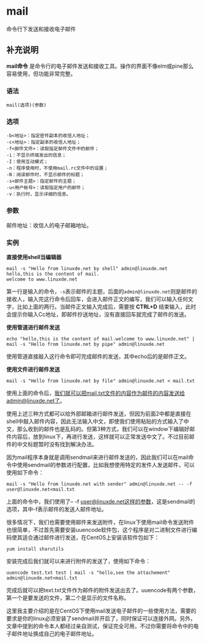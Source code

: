 mail
===

命令行下发送和接收电子邮件

## 补充说明

**mail命令** 是命令行的电子邮件发送和接收工具。操作的界面不像elm或pine那么容易使用，但功能非常完整。

### 语法  

```
mail(选项)(参数)
```

### 选项  

```
-b<地址>：指定密件副本的收信人地址；
-c<地址>：指定副本的收信人地址；
-f<邮件文件>：读取指定邮件文件中的邮件；
-i：不显示终端发出的信息；
-I：使用互动模式；
-n：程序使用时，不使用mail.rc文件中的设置；
-N：阅读邮件时，不显示邮件的标题；
-s<邮件主题>：指定邮件的主题；
-u<用户帐号>：读取指定用户的邮件；
-v：执行时，显示详细的信息。
```

### 参数  

邮件地址：收信人的电子邮箱地址。

### 实例  

 **直接使用shell当编辑器** 

```
mail -s "Hello from linuxde.net by shell" admin@linuxde.net
hello,this is the content of mail.
welcome to www.linuxde.net
```

第一行是输入的命令，`-s`表示邮件的主题，后面的`admin@linuxde.net`则是邮件的接收人，输入完这行命令后回车，会进入邮件正文的编写，我们可以输入任何文字，比如上面的两行。当邮件正文输入完成后，需要按 **CTRL+D** 结束输入，此时会提示你输入Cc地址，即邮件抄送地址，没有直接回车就完成了邮件的发送。

 **使用管道进行邮件发送** 

```
echo "hello,this is the content of mail.welcome to www.linuxde.net" | mail -s "Hello from linuxde.net by pipe" admin@linuxde.net
```

使用管道直接敲入这行命令即可完成邮件的发送，其中echo后的是邮件正文。

 **使用文件进行邮件发送** 

```
mail -s "Hello from linuxde.net by file" admin@linuxde.net < mail.txt
```

使用上面的命令后，我们就可以把mail.txt文件的内容作为邮件的内容发送给admin@linuxde.net了。

使用上述三种方式都可以给外部邮箱进行邮件发送，但因为前面2中都是直接在shell中敲入邮件内容，因此无法输入中文，即使我们使用粘贴的方式输入了中文，那么收到的邮件也是乱码的。但第3种方式，我们可以在window下编辑好邮件内容后，放到linux下，再进行发送，这样就可以正常发送中文了。不过目前邮件的中文标题暂时没有找到解决办法。

因为mail程序本身就是调用sendmail来进行邮件发送的，因此我们可以在mail命令中使用sendmail的参数进行配置，比如我想使用特定的发件人发送邮件，可以使用如下命令：

```
mail -s "Hello from linuxde.net with sender" admin@linuxde.net -- -f user@linuxde.net<mail.txt
```

上面的命令中，我们使用了– -f user@linuxde.net这样的参数，这是sendmail的选项，其中-f表示邮件的发送人邮件地址。

很多情况下，我们也需要使用邮件来发送附件，在linux下使用mail命令发送附件也很简单，不过首先需要安装uuencode软件包，这个程序是对二进制文件进行编码使其适合通过邮件进行发送，在CentOS上安装该软件包如下：

```
yum install sharutils
```

安装完成后我们就可以来进行附件的发送了，使用如下命令：

```
uuencode test.txt test | mail -s "hello,see the attachement" admin@linuxde.net<mail.txt
```

完成后就可以把text.txt文件作为邮件的附件发送出去了。uuencode有两个参数，第一个是要发送的文件，第二个是显示的文件名称。

这里我主要介绍的是在CentOS下使用mail发送电子邮件的一些使用方法，需要的要求是你的linux必须安装了sendmail并开启了，同时保证可以连接外网。另外，文章中提到的命令本人都经过亲自测试，保证完全可用，不过你需要将命令中的电子邮件地址换成自己的电子邮件地址。


<!-- Linux命令行搜索引擎：https://jaywcjlove.github.io/linux-command/ -->